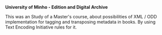 **University of Minho - Edition and Digital Archive**<br>

This was an Study of a Master's course, about possibilities of XML / ODD implementation for tagging and transposing metadata in books. 
By using Text Encoding Initiative rules for it.
